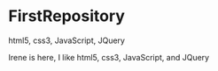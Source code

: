 FirstRepository
===============

html5, css3, JavaScript, JQuery

Irene is here, I like html5, css3, JavaScript, and JQuery
